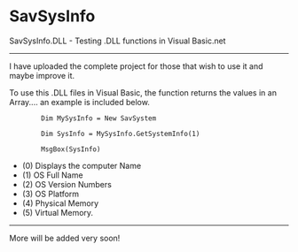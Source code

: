 # SavSysInfo
SavSysInfo.DLL - Testing .DLL functions in Visual Basic.net

<hr>

I have uploaded the complete project for those that wish to use it and maybe improve it.

To use this .DLL files in Visual Basic, the function returns the values in an Array....  an example is included below.

```
        Dim MySysInfo = New SavSystem

        Dim SysInfo = MySysInfo.GetSystemInfo(1)

        MsgBox(SysInfo)
```

- (0) Displays the computer Name
- (1) OS Full Name
- (2) OS Version Numbers
- (3) OS Platform
- (4) Physical Memory
- (5) Virtual Memory.

<hr>
More will be added very soon!

